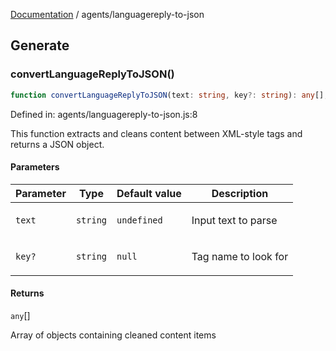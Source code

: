 [Documentation](../modules.md) / agents/languagereply-to-json

## Generate

### convertLanguageReplyToJSON()

```ts
function convertLanguageReplyToJSON(text: string, key?: string): any[];
```

Defined in: agents/languagereply-to-json.js:8

This function extracts and cleans content between XML-style tags and returns a JSON object.

#### Parameters

<table>
<thead>
<tr>
<th>Parameter</th>
<th>Type</th>
<th>Default value</th>
<th>Description</th>
</tr>
</thead>
<tbody>
<tr>
<td>

`text`

</td>
<td>

`string`

</td>
<td>

`undefined`

</td>
<td>

Input text to parse

</td>
</tr>
<tr>
<td>

`key?`

</td>
<td>

`string`

</td>
<td>

`null`

</td>
<td>

Tag name to look for

</td>
</tr>
</tbody>
</table>

#### Returns

`any`[]

Array of objects containing cleaned content items
